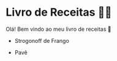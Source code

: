 # Livro de Receitas :man_cook:

Olá! Bem vindo ao meu livro de receitas :wave:

- Strogonoff de Frango

- Pavê




